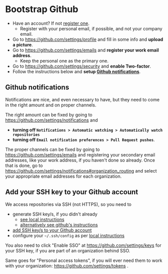 # Bootstrap Github

* Have an account? If not [register one](https://github.com/join).
  * Register with your personal email, if possible, and not your company email.
* Go to https://github.com/settings/profile and fill in some info and **upload a picture**.
* Go to https://github.com/settings/emails and **register your work email address**.
  * Keep the personal one as the primary one.
* Go to https://github.com/settings/security and **enable Two-factor**.
* Follow the instructions below and **setup [Github notifications](#github-notifications)**.


## Github notifications

Notifications are nice, and even necessary to have,
but they need to come in the right amount and on proper channels.

The right amount can be fixed by going to https://github.com/settings/notifications and
* **turning off `Notifications > Automatic watching > Automatically watch repositories`**
* **turning off `Email notification preferences > Pull Request pushes`**.

The proper channels can be fixed by going to https://github.com/settings/emails
and registering your secondary email addresses, like your work address, if you haven't done so already.
Once that is done, go to https://github.com/settings/notifications#organization_routing
and select your appropriate email addresses for each organization.


## Add your SSH key to your Github account

We access repositories via SSH (not HTTPS), so you need to

* generate SSH key/s, if you didn't already
  * [see local instructions](../sshconfig/config)
  * [alternatively see github's instructions](https://help.github.com/en/articles/generating-a-new-ssh-key-and-adding-it-to-the-ssh-agent)
* [add SSH key/s to your Github account](https://help.github.com/en/articles/adding-a-new-ssh-key-to-your-github-account)
* configure your `~/.ssh/config` as per [local instructions](../sshconfig/config)

You also need to click "Enable SSO" at https://github.com/settings/keys for your SSH key,
if you are part of an organization behind SSO.

Same goes for "Personal access tokens",
if you will ever need them to work with your organization: https://github.com/settings/tokens .
